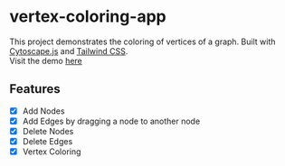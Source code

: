 # vertex-coloring-app

This project demonstrates the coloring of vertices of a graph. Built with [Cytoscape.js](http://js.cytoscape.org) and [Tailwind CSS](http://tailwindcss.com).  
Visit the demo [here](https://vertex-coloring.vercel.app/)

## Features

- [x] Add Nodes
- [x] Add Edges by dragging a node to another node
- [x] Delete Nodes
- [x] Delete Edges
- [x] Vertex Coloring
